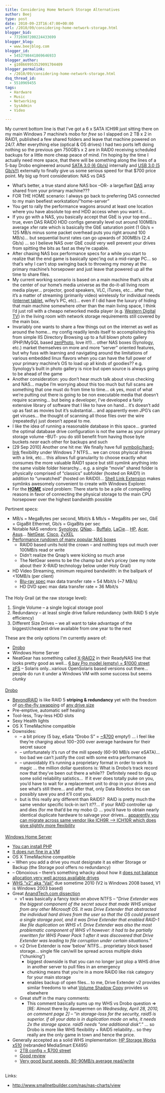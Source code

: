 ```yaml
---
title: Considering Home Network Storage Alternatives
author: Beej
type: post
date: 2010-09-23T16:47:00+00:00
url: /2010/09/considering-home-network-storage.html
blogger_bid:
  - 7726907200224433699
blogger_blog:
  - www.beejblog.com
blogger_id:
  - 5452798441869646933
blogger_author:
  - g108669953529091704409
blogger_permalink:
  - /2010/09/considering-home-network-storage.html
dsq_thread_id:
  - 5510969455
tags:
  - Hardware
  - Music
  - Networking
  - SysAdmin
  - Video

---
```

My current bottom line is that I’ve got a 6 x SATA ICH9R just sitting there on my main Windows 7 machine’s mobo for _free_ so I slapped on 2 TB x 2 in RAID1, published a few shared folders and leave that machine powered on 24/7. After everything else (optical & OS drives) I had two ports left doing nothing so the previous gen 750GB’s x 2 are in RAID0 receiving scheduled backups for a little more cheap peace of mind. I’m hoping by the time I actually need more space, that there will be something along the lines of a 5-bay Drobo engineered around <a href="http://en.wikipedia.org/wiki/Serial_ATA#SATA_Revision_3.0_.28SATA_6_Gbit.2Fs.29" target="_blank">SATA 3.0 (6 Gb/s)</a> internally and <a href="http://en.wikipedia.org/wiki/Universal_Serial_Bus#USB_3.0" target="_blank">USB 3.0 (5 Gb/s!!)</a> externally to finally give us some serious speed for that $700 price point. My big up front consideration: NAS vs DAS 

  * What’s better, a true stand alone NAS box –OR- a large/fast <a href="http://en.wikipedia.org/wiki/Direct_attached_storage" target="_blank">DAS</a> array shared from your primary machine??? 
  * FOR THE HOME scenario: I always go back to preferring DAS connected to my main beefiest workstation/”home-server” 
  * You get to rally the performance wagons around at least one location where you have absolute top end HDD access when you want it… 
  * If you go with a NAS, you basically accept that GbE is your top end… true, even DAS RAID0 HDD configs generally level out around 100MB/s average xfer rate which is basically the GbE saturation point (1 Gb/s = 125 MB/s minus some packet overhead puts you right around 100 MB/s)… but sequential burst rates can go upwards of 300MB/s (2.4 Gb/s) … so I believe NAS over GbE could very well prevent your drives from spitting the bits as fast as they’re capable. 
  * After chasing NAS box performance specs for a while you start to realize that the end game is basically spec’ing out a mid-range PC… so that’s why I can’t stop swinging back to throwing my money at the primary machine’s horsepower and just leave that powered up all the time to share files. 
  * My current working scenario is based on a main machine that’s sits at the center of our home’s media universe as the do-it-all living room media player… projector, good speakers, VLC, iTunes, etc… after that, it’s a matter of streaming (primarily video) wirelessly for individual needs (<a href="/2008/08/samsung-q1u-umpc.html" target="_blank">internet tablet</a>, wifey’s PC, etc)… even if I did have the luxury of hiding that main machine somewhere other than the main living space, I think I’d just roll with a cheapo networked media player (e.g. <a href="/2009/06/portable-media-players.html" target="_blank">Western Digital TV</a>) in the living room with network storage requirements still covered by the main box. 
  * Invariably one wants to share a few things out on the internet as well as around the home… my config readily lends itself to accomplishing this from simple IIS Directory Browsing up to a full blown photo gallery (PHP/MySQL based <a href="/2010/10/self-hosting-zenphoto-on-windows-7-iis7.html" target="_blank">zenPhoto</a>, love it!!)… other NAS boxes (Synology, etc.) market themselves on more and more “server” oriented features, but why fuss with learning and navigating around the limitations of various embedded linux flavors when you can have the full power of your primary machine’s OS to load up all kinds of goodies?? e.g. Synology’s built in photo gallery is nice but open source is always going to be ahead of the game 
  * Another consideration: you don’t hear much talk about virus checking and NAS… maybe I’m worrying about this too much but full scans are something that one must do from time to time… ok yes, most of what we’re putting out there is going to be non executable media that doesn’t require scanning… but being a developer, I’ve developed a fairly extensive library of software that I like to have on hand… it’s doesn’t add up as fast as movies but it’s substantial… and apparently even JPG’s can get viruses… the thought of scanning all those files over the wire (repeatedly) just doesn’t appeal to me. 
  * I like the idea of running a reasonable database in this space… granted the optimal database drive configuration is not the same as your primary storage volume –BUT- you do still benefit from having those byte buckets _near_ each other for backups and such 
  * [29 Sep 2010] Another one hit me: We finally have full <a href="http://en.wikipedia.org/wiki/Symbolic_link#Windows_7_.26_Vista_symbolic_link" target="_blank">symbolic/hard-link</a> flexibility under Windows 7 NTFS… we can cross phyiscal drives with a link, etc… this allows full granularity to choose exactly what consumes the more valuable RAID1 space but still _symlink_&#160;anything into the same visible folder hierarchy… e.g. a single “movie” shared folder is physically comprised of “classics” subfolder (hosted on RAID1) in addition to “unwatched” (hosted on RAID0)… <a href="http://schinagl.priv.at/nt/hardlinkshellext/hardlinkshellext.html" target="_blank">Shell Link Extension</a> makes symlinks awesomely convenient to create with Windows Explorer. 
  * For the <u>**HOME**</u> sized problem: There starts to be a pile of compelling reasons in favor of connecting the physical storage to the main CPU horsepower over the highest bandwidth possible 

Pertinent specs: 

  * MB/s = MegaBytes per second, Mbit/s & Mb/s = MegaBits per sec, GbE = GigaBit Ethernet, Gb/s = GigaBits per sec 
  * Notable NAS vendors: <a href="http://www.synology.com/enu/products/index.php" target="_blank">Synology</a>, <a href="http://www.qnap.com/Products.asp" target="_blank">QNap</a>… <a href="http://buffalotech.com/products/network-storage/" target="_blank">Buffalo</a>, <a href="http://www.lacie.com/us/products/range.htm?id=10007" target="_blank">LaCie</a>… <a href="http://h18006.www1.hp.com/storage/nas/index.html" target="_blank">HP</a>, <a href="http://us.acer.com/acer/seu26e.do?link=ln107e&ctx2.c2att1=0&ctx1.att21k=1&CountryISOCtxParam=US&kcond48e.c2att101=-1&kcond37e.c2att92=164&sp=page17e&ctx1g.c2att92=164&LanguageISOCtxParam=en&CRC=2719346131" target="_blank">Acer</a>, <a href="http://event.asus.com/server/tsmini" target="_blank">Asus</a>… <a href="http://www.netgear.com/products/home/storage/default.aspx" target="_blank">NetGear</a>, <a href="http://www.cisco.com/cisco/web/solutions/small_business/products/storage/index.html" target="_blank">Cisco</a>, <a href="http://us.zyxel.com/Products/details.aspx?PC1IndexFlag=20050125090459&L2=20060726153111&L3=20060726153118&CategoryGroupNo=0B6ADF90-564F-4A64-A5B3-2DBA424D6326" target="_blank">ZyXEL</a> 
  * <a href="http://www.smallnetbuilder.com/nas/nas-reviews/31022-hp-storageworks-data-vault-x510-reviewed?start=2" target="_blank">Performance rundown of many popular NAS boxes</a> 
      * RAID0 based units hold the crown – and nothing tops out much over 100MB/s read or write 
      * Didn’t realize the Qnap’s were kicking so much arse 
      * The NetGear seems to be the champ but she’s pricey (see my note about their X-RAID technology below under Holy Grail) 
  * HD Video Streaming, minimum required bandwidth: in the ballpark of <10MB/s (per client) 
      * <a href="http://en.wikipedia.org/wiki/Blu-ray_Disc" target="_blank">Blu-ray spec</a> max data transfer rate = 54 Mbit/s (~7 MB/s) 
      * HD DVD spec max data transfer rate = 36 Mbit/s 

<div style="margin-top: 20px; margin-bottom: 3px">
  The Holy Grail (at the raw storage level):
</div>

  1. Single Volume &#8211; a single logical storage pool 
  2. Redundancy &#8211; at least single drive failure redundancy (with RAID 5 style efficiency) 
  3. Different Size Drives – we all want to take advantage of the biggest/cheapest drive available from one year to the next 



<div>
  These are the only options I'm currently aware of:
</div>

  * <a href="http://www.drobo.com/" target="_blank">Drobo</a> 
  * Windows Home Server 
  * NeatGear has something called <a href="http://www.readynas.com/?p=656" target="_blank">X-RAID2</a> in their ReadyNAS line that looks pretty good as well… <a href="http://www.google.com/products/catalog?q=netgear+readynas+Pro+X-RAID2&hl=en&cid=17325155851262376306&ei=v9OXTKvYFZnWiwTi_sSdCw&sa=button&ved=0CA4QgggwATgA#p" target="_blank">6 bay Pro model (<u>empty</u>) = $1000 street <yikes></a> 
  * <a href="http://en.wikipedia.org/wiki/ZFS" target="_blank">zFS</a> &#8211; Solaris only…various OpenSolaris based versions out there… people do run it under a Windows VM with some success but seems clunky 

<div style="margin-top: 20px; margin-bottom: 3px">
  <a href="http://www.drobo.com/" target="_blank"><u>Drobo</u></a>
</div>

  * <a href="http://datarobotics.com/resources/beyondraid.php" target="_blank">BeyondRAID</a> is like RAID 5 **striping & redundancy** yet with the freedom of <u>on-the-fly swapping</u> of <u>any drive size</u> 
  * Pre-emptive, automatic self healing 
  * Tool-less, Tray-less HDD slots 
  * Sexy Health lights 
  * OS X TimeMachine compatible 
  * Downsides: 
      * &#8211; a bit pricey (5 bay, eSata “Drobo S” = <a href="http://www.google.com/products/catalog?q=drobo+s&cid=4867300101378647121&ei=HVSXTKq2IJSy-gbB4vivDQ&sa=button&ved=0CAkQgggwADgA#scoring=p" target="_blank">~$700</a> empty!) … i feel like they’re charging about $100-$200 over average hardware for their secret sauce 
      * &#8211; unfortunately it’s run of the mill speedy (60-90 MB/s over eSATA)… too bad we can’t justify the cost with some extra performance 
      * &#8211; unavoidably it’s running a proprietary format in order to work its magic … the million dollar questions is: What is Drobo’s track record now that they’ve been out there a while??&#160; Definitely need to dig up some solid reliability satistics…&#160; If it ever does totally puke on you, you’d have to wait for a replacement unit to drop in your drives and see what’s still there… and after that, only Data Robotics Inc can possibly save you and it’ll cost you. 
      * but is this really any different than RAID5?&#160; RAID is pretty much the same vendor specific lock-in isn’t it??… if your RAID controller up and dies (for me that’d be my mobo 😐 … you’d have to obtain nearly identical duplicate hardware to salvage your drives… <a href="http://www.tomshardware.com/reviews/RAID-MIGRATION-ADVENTURE,1640.html" target="_blank">apparently you can migrate across same vendor like ICH9R –> ICH10R which does give slightly more flexibility</a> 

<div style="margin-top: 20px; margin-bottom: 3px">
  <u>Windows Home Server</u>
</div>

  * <a href="http://www.wegotserved.com/2010/05/09/how-to-install-php-on-windows-home-server-vail/" target="_blank">You can install PHP</a> 
  * <a href="http://www.edbott.com/weblog/2008/07/running-windows-home-server-in-a-virtual-machine/" target="_blank">It does run fine in a VM</a> 
  * OS X TimeMachine compatible 
  * &#8211; When you add a drive you must designate it as either Storage or Backup (the Storage pool offers no redundancy) 
  * &#8211; Obnoxious – there’s something whacky about how it <a href="http://hardforum.com/showthread.php?t=1376478&page=2" target="_blank">does not balance allocation very well across available drives</a> 
  * <a href="http://connect.microsoft.com/WindowsHomeServer" target="_blank">WHS “v2” aka “Vail”</a> due sometime 2010 (V2 is Windows 2008 based, V1 is Windows 2003 based) 
  * Great <a href="http://www.anandtech.com/show/3677/windows-home-server-v2-vail-beta-drive-extender-v2-dissected" target="_blank">AnandTech.com dissection</a> 
      * v1 was basically a fancy _tack-on_ above NTFS &#8211; “_Drive Extender was the biggest component of the secret sauce that made WHS unique from any other Microsoft OS. It was Drive Extender that abstracted the individual hard drives from the user so that the OS could present a single storage pool, and it was Drive Extender that enabled RAID-1 like file duplication on WHS v1. Drive Extender was also the most problematic component of WHS v1 however: it had to be partially rewritten for WHS Power Pack 1 after it was discovered that Drive Extender was leading to file corruption under certain situations._” 
      * v2 Drive Extender is now ‘below’ NTFS… proprietary block based storage… single file can/will be spread across multiple disks (“chunking”) 
          * biggest downside is that you can no longer just plop a WHS drive in another server to pull files in an emergency 
          * chunking means that you’re in a more RAID0 like risk category for your main storage 
          * enables backup of open files… to me, Drive Extender v2 provides similar freedoms to what <a href="http://en.wikipedia.org/wiki/Shadow_Copy" target="_blank">Volume Shadow Copy</a> provides us elsewhere 
      * Great stuff in the many comments: 
          * This comment basically sums up my WHS vs Drobo question => [<a>RE: Almost there</a> by <a>davepermen</a> on _Wednesday, April 28, 2010, on comment page 2]_ – “_in storage-loss for the security, raid5 is superior. if all your data is in duplication mode on whs, it needs 2x the storage space. raid5 needs "one additional disk"._” … so Drobo is more like WHS flexibility + RAID5 reliability… so they really are the only game in town and hence the price. 
  * Generally accepted as a solid WHS implementation: <a href="http://www.google.com/products/catalog?q=HP+Storage+Works+x510&oe=utf-8&client=firefox-a&cid=9030227221152944036&ei=_82XTIWvOJPijASNnb2bCw&sa=button&ved=0CBkQgggwATgA&os=tech-specs" target="_blank">HP Storage Works x510</a> (rebranded MediaSmart EX495) 
      * <a href="http://www.google.com/products/catalog?q=HP+Storage+Works+x510&oe=utf-8&client=firefox-a&hl=en&cid=9030227221152944036&ei=Vs2XTJPvMJi4iwTI672fCw&sa=button&ved=0CBkQgggwATgA#p" target="_blank">2TB config = $700 street</a> 
      * <a href="http://www.mediasmartserver.net/2009/10/06/review-hp-storageworks-x510-data-vault/" target="_blank">Good review</a> 
      * <a href="http://www.smallnetbuilder.com/nas/nas-reviews/31022-hp-storageworks-data-vault-x510-reviewed?start=2" target="_blank">Very good burst speeds, 80-90MB/s average read/write</a> 

<a name="PogoPlug"></a>   
Links: 

  * <http://www.smallnetbuilder.com/nas/nas-charts/view>